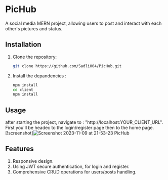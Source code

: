 # PicHub  
A social media MERN project, allowing users to post and interact with each other's pictures and status.
## Installation
1. Clone the repository:
   ```bash
   git clone https://github.com/Sadli004/PicHub.git
2. Install the depandencies : 
   ```bash
   npm install
   cd client
   npm install   
## Usage
after starting the project, navigate to : "http://localhost:YOUR_CLIENT_URL".
First you'll be headec to the login/register page then to the home page.
[!screenshot]![Screenshot 2023-11-09 at 21-53-23 PicHub](https://github.com/user-attachments/assets/9a784228-5e8a-4504-8007-d06b8988ae2a)
## Features
1. Responsive design.
2. Using JWT secure authentication, for login and register.
3. Comprehensive CRUD operations for users/posts handling.
